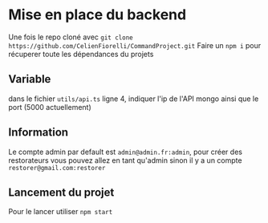 # Mise en place du backend

Une fois le repo cloné avec `git clone https://github.com/CelienFiorelli/CommandProject.git`
Faire un `npm i` pour récuperer toute les dépendances du projets

## Variable

dans le fichier `utils/api.ts` ligne 4, indiquer l'ip de l'API mongo ainsi que le port (5000 actuellement)

##  Information

Le compte admin par default est `admin@admin.fr:admin`, pour créer des restorateurs vous pouvez allez en tant qu'admin sinon il y a un compte `restorer@gmail.com:restorer`

## Lancement du projet

Pour le lancer utiliser `npm start`
